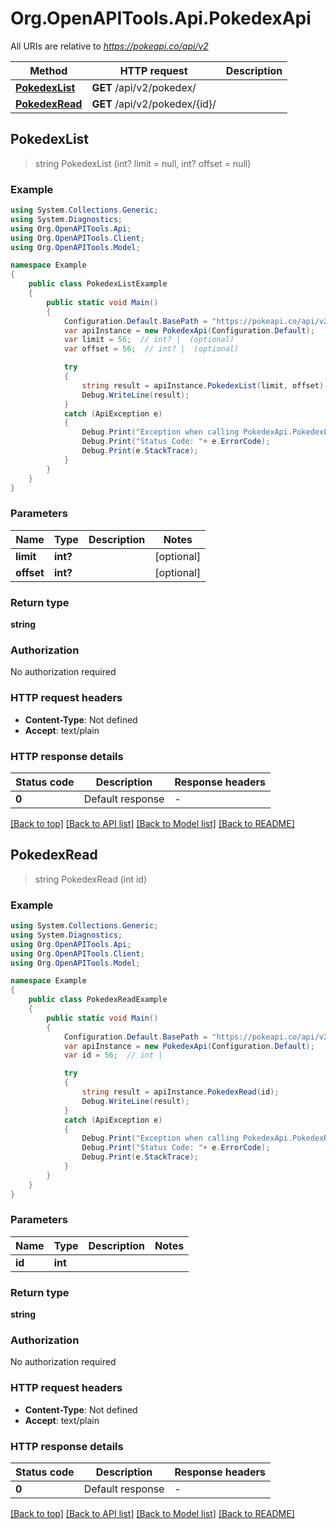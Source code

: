 # Org.OpenAPITools.Api.PokedexApi

All URIs are relative to *https://pokeapi.co/api/v2*

Method | HTTP request | Description
------------- | ------------- | -------------
[**PokedexList**](PokedexApi.md#pokedexlist) | **GET** /api/v2/pokedex/ | 
[**PokedexRead**](PokedexApi.md#pokedexread) | **GET** /api/v2/pokedex/{id}/ | 



## PokedexList

> string PokedexList (int? limit = null, int? offset = null)



### Example

```csharp
using System.Collections.Generic;
using System.Diagnostics;
using Org.OpenAPITools.Api;
using Org.OpenAPITools.Client;
using Org.OpenAPITools.Model;

namespace Example
{
    public class PokedexListExample
    {
        public static void Main()
        {
            Configuration.Default.BasePath = "https://pokeapi.co/api/v2";
            var apiInstance = new PokedexApi(Configuration.Default);
            var limit = 56;  // int? |  (optional) 
            var offset = 56;  // int? |  (optional) 

            try
            {
                string result = apiInstance.PokedexList(limit, offset);
                Debug.WriteLine(result);
            }
            catch (ApiException e)
            {
                Debug.Print("Exception when calling PokedexApi.PokedexList: " + e.Message );
                Debug.Print("Status Code: "+ e.ErrorCode);
                Debug.Print(e.StackTrace);
            }
        }
    }
}
```

### Parameters


Name | Type | Description  | Notes
------------- | ------------- | ------------- | -------------
 **limit** | **int?**|  | [optional] 
 **offset** | **int?**|  | [optional] 

### Return type

**string**

### Authorization

No authorization required

### HTTP request headers

- **Content-Type**: Not defined
- **Accept**: text/plain


### HTTP response details
| Status code | Description | Response headers |
|-------------|-------------|------------------|
| **0** | Default response |  -  |

[[Back to top]](#)
[[Back to API list]](../README.md#documentation-for-api-endpoints)
[[Back to Model list]](../README.md#documentation-for-models)
[[Back to README]](../README.md)


## PokedexRead

> string PokedexRead (int id)



### Example

```csharp
using System.Collections.Generic;
using System.Diagnostics;
using Org.OpenAPITools.Api;
using Org.OpenAPITools.Client;
using Org.OpenAPITools.Model;

namespace Example
{
    public class PokedexReadExample
    {
        public static void Main()
        {
            Configuration.Default.BasePath = "https://pokeapi.co/api/v2";
            var apiInstance = new PokedexApi(Configuration.Default);
            var id = 56;  // int | 

            try
            {
                string result = apiInstance.PokedexRead(id);
                Debug.WriteLine(result);
            }
            catch (ApiException e)
            {
                Debug.Print("Exception when calling PokedexApi.PokedexRead: " + e.Message );
                Debug.Print("Status Code: "+ e.ErrorCode);
                Debug.Print(e.StackTrace);
            }
        }
    }
}
```

### Parameters


Name | Type | Description  | Notes
------------- | ------------- | ------------- | -------------
 **id** | **int**|  | 

### Return type

**string**

### Authorization

No authorization required

### HTTP request headers

- **Content-Type**: Not defined
- **Accept**: text/plain


### HTTP response details
| Status code | Description | Response headers |
|-------------|-------------|------------------|
| **0** | Default response |  -  |

[[Back to top]](#)
[[Back to API list]](../README.md#documentation-for-api-endpoints)
[[Back to Model list]](../README.md#documentation-for-models)
[[Back to README]](../README.md)

